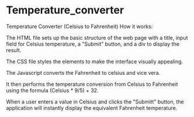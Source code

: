 # Temperature_converter
Temperature Converter (Celsius to Fahrenheit)
How it works:

The HTML file sets up the basic structure of the web page with a title, input field for Celsius temperature, a "Submit" button, and a div to display the result.

The CSS file styles the elements to make the interface visually appealing.

The Javascript converts the Fahrenheit to celsius and vice vera.

It then performs the temperature conversion from Celsius to Fahrenheit using the formula (Celsius * 9/5) + 32.

When a user enters a value in Celsius and clicks the "Submitt" button, the application will instantly display the equivalent Fahrenheit temperature.
